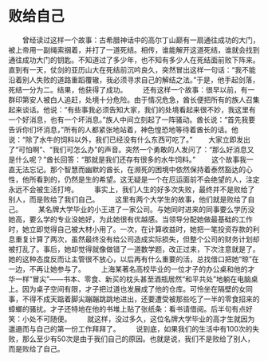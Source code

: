 # 败给自己
　　曾经读过这样一个故事：古希腊神话中的高尔丁山巅有一扇通往成功的大门，被上帝用一副绳索捆着，并打了一道死结。相传，谁能解开这道死结，谁就会找到通往成功大门的钥匙。不知道过了多少年，也不知有多少人在死结面前败下阵来。直到有一天，仗剑的亚历山大在死结前沉吟良久，突然冒出这样一句话：“我不能沿着别人失败的道路重蹈覆辙，我必须寻求自己的解结之法。”于是，他手起剑落，死结一分为二。结果，他获得了成功。 
　　还有这样一个故事：很早以前，有一群印第安人被白人追赶，处境十分危险。由于情况危急，酋长便把所有的族人召集起来谈话。他说：“有些事我必须告知大家，我们的处境看起来很不妙，我这里有一个好消息，也有一个坏消息。”族人中间立刻起了一阵骚动。酋长说：“首先我要告诉你们坏消息，”所有的人都紧张地站着，神色惶恐地等待着酋长的话。他说：“除了水牛的饲料以外，我们已经没有什么东西可吃了。” 
　　大家立即发出了“可怕啊”、“我们可怎么办”的声音。突然一个勇敢的人发问了：“那么好消息又是什么呢？”酋长回答：“那就是我们还存有很多的水牛饲料。” 
　　这个故事我一直无法忘记。那个智慧而幽默的酋长，在濒死的困境中依然保持着泰然豁达的心性，他所看到的，仍然是生的希望。这无疑是一个在厄运面前不会绝望的人，注定永远不会被生活打垮。 
　　事实上，我们人生的好多次失败，最终并不是败给了别人，而是败给了我们自己。 
　　这里有两个大学生的故事，他们就是败给了自己。 
　　某名牌大学毕业的小王进了一家公司。与她同时进来的同事要么学历没她高，要么学的专业没她好，为此她很有优越感。当领导分配她做最基础的工作时，她立即觉得自己被大材小用了。一次，在计算收益时，她把一笔投资存款的利息重复计算了两次，虽然最终没有给公司造成实际损失，但整个公司的财务计划却被打乱了。事后，她却觉得就像做错了一道数学题，改正过来，下次注意就是了。她的这种态度反而让主管很不放心，以后再有什么重要的活，总找借口把她“晾”在一边，不再让她参与了。 
　　上海某著名高校毕业的一位才子的办公桌和他的才华一样“冒尖”——书本、零食、新买的枕头甚至酒瓶居然“和平共处”地躺在电脑桌上。因为桌子空间有限，才子把过道也发展成了他的仓库。可怜坐在隔壁的女同事，不得不成天踮着脚尖蹦蹦跳跳地进出，还要遭受被那些吃了一半的零食招来的蟑螂的骚扰。才子还特地在他的书堆上贴了张纸条：看书请借阅。后半句有点好笑：小处不可随便。 
　　就这样，没过多久，这位名牌大学毕业的高才生就因为邋遢而与自己的第一份工作拜拜了。 
　　说到底，如果我们的生活中有100次的失败，那么至少有50次是由于我们自己的原因。也就是说，我们不是败给了别人，而是败给了自己。
 